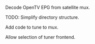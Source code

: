 Decode OpenTV EPG from satellite mux.

TODO:
Simplify directory structure.

Add code to tune to mux.

Allow selection of tuner frontend.
